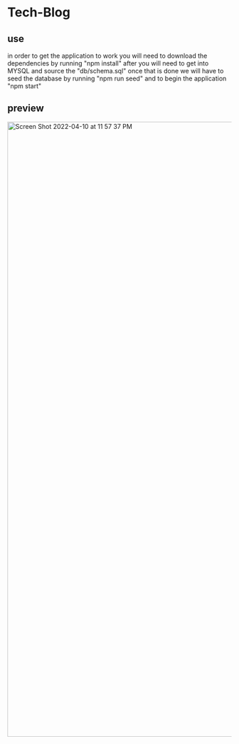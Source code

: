 # Tech-Blog

## use 

in order to get the application to work you will need to download the dependencies 
by running "npm install" after you will need to get into MYSQL and source the "db/schema.sql"
once that is done we will have to seed the database by running "npm run seed" and to begin the application "npm start"

## preview
<img width="1382" alt="Screen Shot 2022-04-10 at 11 57 37 PM" src="https://user-images.githubusercontent.com/94732823/162662839-184bbc1b-1791-42ec-9785-c28bf73edcc8.png">
